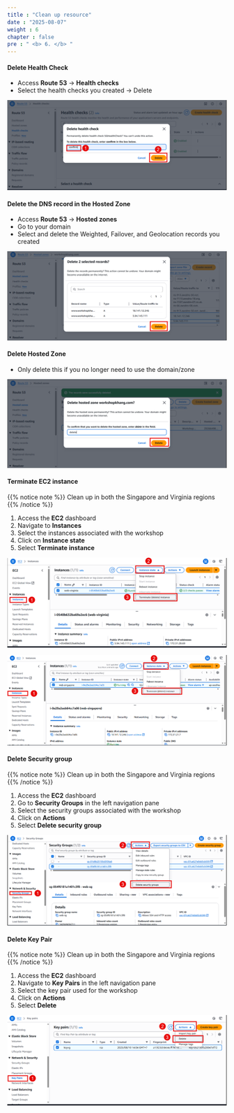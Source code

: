 ```yaml
---
title : "Clean up resource"
date : "2025-08-07"
weight : 6
chapter : false
pre : " <b> 6. </b> "
---
```


#### Delete Health Check

- Access **Route 53** → **Health checks**
- Select the health checks you created → Delete

![Cleanup](/static/images/02/CR1.png?featherlight=false&width=90pc)

#### Delete the DNS record in the Hosted Zone

- Access **Route 53** → **Hosted zones**
- Go to your domain 
- Select and delete the Weighted, Failover, and Geolocation records you created

![Cleanup](/static/images/02/CR2.png?featherlight=false&width=90pc)

#### Delete Hosted Zone

- Only delete this if you no longer need to use the domain/zone

![Cleanup](/static/images/02/CR3.png?featherlight=false&width=90pc)

#### Terminate EC2 instance

{{% notice note %}}
Clean up in both the Singapore and Virginia regions
{{% /notice %}}

1. Access the **EC2** dashboard
2. Navigate to **Instances**
3. Select the instances associated with the workshop
4. Click on **Instance state**
5. Select **Terminate instance**

![Cleanup](/static/images/02/CR4.png?featherlight=false&width=90pc)

![Cleanup](/static/images/02/CR5.png?featherlight=false&width=90pc)

#### Delete Security group

{{% notice note %}}
Clean up in both the Singapore and Virginia regions 
{{% /notice %}}

1. Access the **EC2** dashboard
2. Go to **Security Groups** in the left navigation pane
3. Select the security groups associated with the workshop
4. Click on **Actions**
5. Select **Delete security group**

![Cleanup](/static/images/02/CR6.png?featherlight=false&width=90pc)

#### Delete Key Pair

{{% notice note %}}
Clean up in both the Singapore and Virginia regions 
{{% /notice %}}

1. Access the **EC2** dashboard
2. Navigate to **Key Pairs** in the left navigation pane
3. Select the key pair used for the workshop
4. Click on **Actions**
5. Select **Delete**

![Cleanup](/static/images/02/CR7.png?featherlight=false&width=90pc)